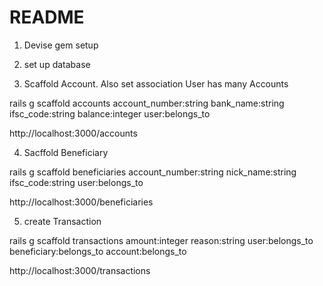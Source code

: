 # README

1. Devise gem setup

2. set up database

3. Scaffold Account. Also set association User has many Accounts

rails g scaffold accounts account_number:string bank_name:string ifsc_code:string balance:integer user:belongs_to

http://localhost:3000/accounts

4. Sacffold Beneficiary

rails g scaffold beneficiaries account_number:string nick_name:string ifsc_code:string user:belongs_to

http://localhost:3000/beneficiaries

5. create Transaction

rails g scaffold transactions amount:integer reason:string user:belongs_to beneficiary:belongs_to account:belongs_to

http://localhost:3000/transactions